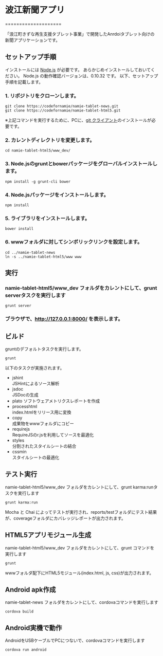 # 波江新聞アプリ
====================

「浪江町きずな再生支援タブレット事業」で開発したAnrdoiタブレット向けの新聞アプリケーションです。

## セットアップ手順

インストールには [Node.js](http://nodejs.org)  が必要です。
あらかじめインストールしておいてください。
Node.js の動作確認バージョンは、0.10.32 です。
以下、セットアップ手順を記載します。

### 1. リポジトリをクローンします。
```
git clone https://codefornamie/namie-tablet-news.git
git clone https://codefornamie/namie-tablet-html5.git
```
※上記コマンドを実行するために、PCに、[git クライアント](http://msysgit.github.io/)のインストールが必要です。
### 2. カレントディレクトリを変更します。
```
cd namie-tablet-html5/www_dev/
```
### 3. Node.jsのgruntとbowerパッケージをグローバルインストールします。
```
npm install -g grunt-cli bower
```
### 4. Node.jsパッケージをインストールします。
```
npm install
```
### 5. ライブラリをインストールします。
```
bower install
```
### 6. wwwフォルダに対してシンボリックリンクを設定します。
```
cd ../namie-tablet-news
ln -s ../namie-tablet-html5/www www
```

## 実行

### namie-tablet-html5/www_dev フォルダをカレントにして、grunt serverタスクを実行します
```
grunt server
```
### ブラウザで、http://127.0.0.1:8000/ を表示します。
## ビルド
gruntのデフォルトタスクを実行します。

```
grunt
```
以下のタスクが実施されます。

* jshint  
JSHintによるソース解析
* jsdoc  
JSDocの生成
* plato
ソフトウェアメトリクスレポートを作成
* processhtml  
index.htmlをリリース用に変換
* copy  
成果物をwwwフォルダにコピー
* requirejs  
RequireJSのr.jsを利用してソースを最適化
* styles  
分割されたスタイルシートの結合
* cssmin  
スタイルシートの最適化

## テスト実行
namie-tablet-html5/www_dev フォルダをカレントにして、grunt karma:runタスクを実行します

```
grunt karma:run
```
Mocha と Chai によってテストが実行され、reports/testフォルダにテスト結果が、coverageフォルダにカバレッジレポートが出力されます。

## HTML5アプリモジュール生成
namie-tablet-html5/www_dev フォルダをカレントにして、grunt コマンドを実行します

```
grunt
```
wwwフォルダ配下にHTML5モジュール(index.html, js, css)が出力されます。

## Android apk作成
namie-tablet-news フォルダをカレントにして、cordovaコマンドを実行します

```
cordova build
```
## Android実機で動作
AndroidをUSBケーブルでPCにつないで、cordovaコマンドを実行します

```
cordova run android
```


